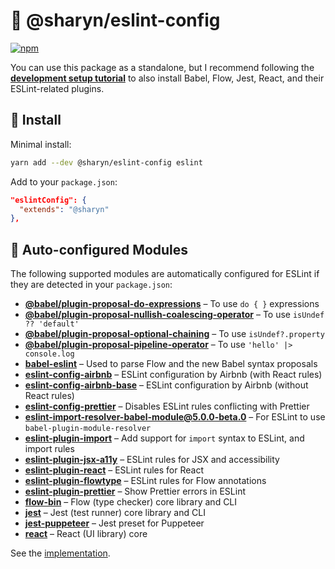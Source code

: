 # 🌹 @sharyn/eslint-config

[![npm](https://img.shields.io/npm/v/@sharyn/eslint-config.svg)](https://www.npmjs.com/package/@sharyn/eslint-config)

You can use this package as a standalone, but I recommend following the [**development setup tutorial**](https://github.com/sharynjs/sharyn/blob/master/docs/1-development-setup.md) to also install Babel, Flow, Jest, React, and their ESLint-related plugins.

## 🌹 Install

Minimal install:

```bash
yarn add --dev @sharyn/eslint-config eslint
```

Add to your `package.json`:

```json
"eslintConfig": {
  "extends": "@sharyn"
},
```

## 🌹 Auto-configured Modules

The following supported modules are automatically configured for ESLint if they are detected in your `package.json`:

- [**@babel/plugin-proposal-do-expressions**](https://github.com/babel/babel/tree/master/packages/babel-plugin-proposal-do-expressions) – To use `do { }` expressions
- [**@babel/plugin-proposal-nullish-coalescing-operator**](https://github.com/babel/babel/tree/master/packages/babel-plugin-proposal-nullish-coalescing-operator) – To use `isUndef ?? 'default'`
- [**@babel/plugin-proposal-optional-chaining**](https://github.com/babel/babel/tree/master/packages/babel-plugin-proposal-optional-chaining) – To use `isUndef?.property`
- [**@babel/plugin-proposal-pipeline-operator**](https://github.com/babel/babel/tree/master/packages/babel-plugin-proposal-pipeline-operator) – To use `'hello' |> console.log`
- [**babel-eslint**](https://github.com/babel/babel-eslint) – Used to parse Flow and the new Babel syntax proposals
- [**eslint-config-airbnb**](https://github.com/airbnb/javascript/tree/master/packages/eslint-config-airbnb) – ESLint configuration by Airbnb (with React rules)
- [**eslint-config-airbnb-base**](https://github.com/airbnb/javascript/tree/master/packages/eslint-config-airbnb-base) – ESLint configuration by Airbnb (without React rules)
- [**eslint-config-prettier**](https://github.com/prettier/eslint-config-prettier) – Disables ESLint rules conflicting with Prettier
- [**eslint-import-resolver-babel-module@5.0.0-beta.0**](https://github.com/tleunen/eslint-import-resolver-babel-module) – For ESLint to use `babel-plugin-module-resolver`
- [**eslint-plugin-import**](https://github.com/benmosher/eslint-plugin-import) – Add support for `import` syntax to ESLint, and import rules
- [**eslint-plugin-jsx-a11y**](https://github.com/evcohen/eslint-plugin-jsx-a11y) – ESLint rules for JSX and accessibility
- [**eslint-plugin-react**](https://github.com/yannickcr/eslint-plugin-react) – ESLint rules for React
- [**eslint-plugin-flowtype**](https://github.com/gajus/eslint-plugin-flowtype) – ESLint rules for Flow annotations
- [**eslint-plugin-prettier**](https://github.com/prettier/eslint-plugin-prettier) – Show Prettier errors in ESLint
- [**flow-bin**](https://flow.org/) – Flow (type checker) core library and CLI
- [**jest**](https://jestjs.io/) – Jest (test runner) core library and CLI
- [**jest-puppeteer**](https://github.com/smooth-code/jest-puppeteer) – Jest preset for Puppeteer
- [**react**](https://reactjs.org/) – React (UI library) core

See the [implementation](https://github.com/sharynjs/sharyn/blob/master/packages/eslint-config/index.js).
